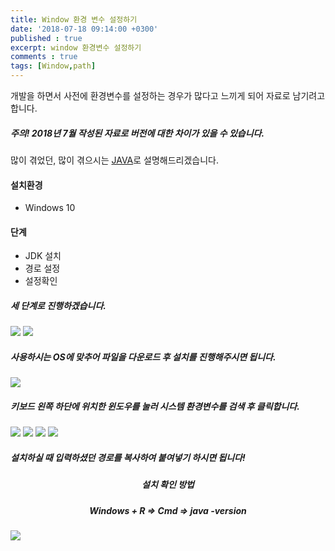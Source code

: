 ```yaml
---
title: Window 환경 변수 설정하기
date: '2018-07-18 09:14:00 +0300'
published : true
excerpt: window 환경변수 설정하기
comments : true
tags: [Window,path]
---
```



개발을 하면서 사전에 환경변수를 설정하는 경우가 많다고 느끼게 되어 자료로 남기려고 합니다.


##### 주의! 2018년 7월 작성된 자료로 버전에 대한 차이가 있을 수 있습니다.

많이 겪었던, 많이 겪으시는 [JAVA](https://www.oracle.com/technetwork/java/javase/downloads/index-jsp-138363.html)로 설명해드리겠습니다.


#### 설치환경
- Windows 10


#### 단계
 - JDK 설치
 - 경로 설정
 - 설정확인

##### 세 단계로 진행하겠습니다.

![](/assets/images/2018/08/window-path/1.jpeg)
![](/assets/images/2018/08/window-path/2.png)

##### 사용하시는 OS에 맞추어 파일을 다운로드 후 설치를 진행해주시면 됩니다.

![](/assets/images/2018/08/window-path/3.png)

##### 키보드 왼쪽 하단에 위치한 윈도우를 눌러 시스템 환경변수를 검색 후 클릭합니다.

![](/assets/images/2018/08/window-path/4.png)
![](/assets/images/2018/08/window-path/5.png)
![](/assets/images/2018/08/window-path/6.png)
![](/assets/images/2018/08/window-path/7.png)

##### 설치하실 때 입력하셨던 경로를 복사하여 붙여넣기 하시면 됩니다!

##### <center> 설치 확인 방법 </center>

##### <center> Windows + R => Cmd => java -version </center>

![](/assets/images/2018/08/window-path/8.png)
